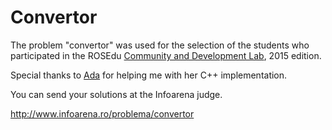 # Convertor

The problem "convertor" was used for the selection of the students who
participated in the ROSEdu [Community and Development Lab](http://cdl.rosedu.org/),
2015 edition.

Special thanks to [Ada](https://github.com/adasolcan) for helping me with
her C++ implementation.

You can send your solutions at the Infoarena judge.

http://www.infoarena.ro/problema/convertor
